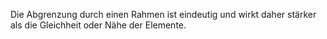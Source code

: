 Die Abgrenzung durch einen Rahmen ist eindeutig und wirkt daher stärker als die Gleichheit oder Nähe der Elemente.